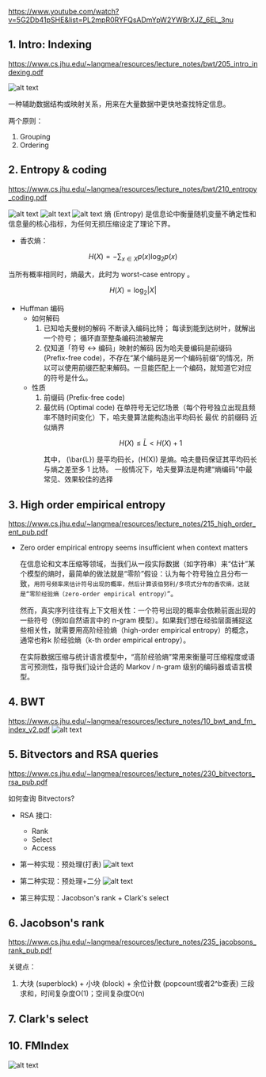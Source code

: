 https://www.youtube.com/watch?v=5G2Db41pSHE&list=PL2mpR0RYFQsADmYpW2YWBrXJZ_6EL_3nu

## 1. Intro: Indexing

https://www.cs.jhu.edu/~langmea/resources/lecture_notes/bwt/205_intro_indexing.pdf

![alt text](image.png)

一种辅助数据结构或映射关系，用来在大量数据中更快地查找特定信息。

两个原则：

1. Grouping
2. Ordering

## 2. Entropy & coding

https://www.cs.jhu.edu/~langmea/resources/lecture_notes/bwt/210_entropy_coding.pdf

![alt text](image-1.png)
![alt text](image-2.png)
![alt text](image-3.png)
熵 (Entropy) 是信息论中衡量随机变量不确定性和信息量的核心指标，为任何无损压缩设定了理论下界。

- 香农熵：

```math
H(X) = -\sum_{x \in X} p(x) \log_2 p(x)
```

当所有概率相同时，熵最大，此时为 worst-case entropy 。

```math
H(X) = \log_2 |X|
```

- Huffman 编码
  - 如何解码
    1. 已知哈夫曼树的解码
       不断读入编码比特；
       每读到能到达树叶，就解出一个符号；
       循环直至整条编码流被解完
    2. 仅知道「符号 ↔ 编码」映射的解码
       因为哈夫曼编码是前缀码 (Prefix-free code)，不存在“某个编码是另一个编码前缀”的情况，所以可以使用前缀匹配来解码。一旦能匹配上一个编码，就知道它对应的符号是什么。
  - 性质
    1. 前缀码 (Prefix-free code)
    2. 最优码 (Optimal code)
       在单符号无记忆场景（每个符号独立出现且频率不随时间变化）下，哈夫曼算法能构造出平均码长 最优 的前缀码
       近似熵界
       ```math
         H(X) \leq \bar{L} < H(X) + 1
       ```
       其中， \(\bar{L}\) 是平均码长，\(H(X)\) 是熵。哈夫曼码保证其平均码长与熵之差至多 1 比特。
       一般情况下，哈夫曼算法是构建“熵编码”中最常见、效果较佳的选择

## 3. High order empirical entropy

https://www.cs.jhu.edu/~langmea/resources/lecture_notes/215_high_order_ent_pub.pdf

- Zero order empirical entropy seems insufficient when context matters

  在信息论和文本压缩等领域，当我们从一段实际数据（如字符串）来“估计”某个模型的熵时，最简单的做法就是“零阶”假设：认为每个符号独立且分布一致，`用符号频率来估计符号出现的概率，然后计算该伯努利/多项式分布的香农熵，这就是“零阶经验熵（zero-order empirical entropy）”`。

  然而，真实序列往往有上下文相关性：一个符号出现的概率会依赖前面出现的一些符号（例如自然语言中的 n-gram 模型）。如果我们想在经验层面捕捉这些相关性，就需要用高阶经验熵（high-order empirical entropy）的概念，通常也称k 阶经验熵（k-th order empirical entropy）。

  在实际数据压缩与统计语言模型中，“高阶经验熵”常用来衡量可压缩程度或语言可预测性，指导我们设计合适的 Markov / n-gram 级别的编码器或语言模型。

## 4. BWT

https://www.cs.jhu.edu/~langmea/resources/lecture_notes/10_bwt_and_fm_index_v2.pdf
![alt text](image-4.png)

## 5. Bitvectors and RSA queries

https://www.cs.jhu.edu/~langmea/resources/lecture_notes/230_bitvectors_rsa_pub.pdf

如何查询 Bitvectors?

- RSA 接口:

  - Rank
  - Select
  - Access

- 第一种实现：预处理(打表)
  ![alt text](image-6.png)
- 第二种实现：预处理+二分
  ![alt text](image-7.png)
- 第三种实现：Jacobson's rank + Clark's select

## 6. Jacobson's rank

https://www.cs.jhu.edu/~langmea/resources/lecture_notes/235_jacobsons_rank_pub.pdf

关键点：

1. 大块 (superblock) + 小块 (block) + 余位计数 (popcount或者2^b查表)
   三段求和，时间复杂度O(1)；空间复杂度O(n)

## 7. Clark's select

## 10. FMIndex

![alt text](image-5.png)
